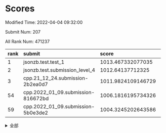 # Scores

Modified Time: 2022-04-04 09:32:00

Submit Num: 207

All Rank Num: 471237

| rank |               submit               |       score        |       sigma        | pk_num |
| :--- | :--------------------------------- | :----------------- | :----------------- | :----- |
| 1    | jsonzb.test.test_1                 | 1013.467332077035  | 0.8353348755233221 | 9103   |
| 2    | jsonzb.test.submission_level_4     | 1012.64137712325   | 0.7921141625500572 | 9106   |
| 3    | cpp.21_12_24.submission-2b2ea0d7   | 1011.9824109146729 | 0.7807032799196078 | 9107   |
| 54   | cpp.2022_01_09.submission-816672bd | 1006.1816195734326 | 0.7219477388588661 | 9105   |
| 59   | cpp.2022_01_09.submission-5b0e3de2 | 1004.3245202643586 | 0.7050159277879345 | 9109   |


<details>
<summary>全部</summary>

| rank |                 submit                 |       score        |       sigma        | pk_num |
| :--- | :------------------------------------- | :----------------- | :----------------- | :----- |
| 1    | jsonzb.test.test_1                     | 1013.467332077035  | 0.8353348755233221 | 9103   |
| 2    | jsonzb.test.submission_level_4         | 1012.64137712325   | 0.7921141625500572 | 9106   |
| 3    | cpp.21_12_24.submission-2b2ea0d7       | 1011.9824109146729 | 0.7807032799196078 | 9107   |
| 4    | gobigger.level_3.submission_level_3_1  | 1011.9734258066037 | 0.7743637727228028 | 9110   |
| 5    | gobigger.level_3.submission_level_3_26 | 1011.9501903231633 | 0.8006848929212698 | 9102   |
| 6    | gobigger.level_3.submission_level_3_7  | 1011.5107895016314 | 0.7890625632367927 | 9104   |
| 7    | gobigger.level_3.submission_level_3_21 | 1011.4611252869005 | 0.7456528937245973 | 9112   |
| 8    | gobigger.level_3.submission_level_3_49 | 1011.184654174669  | 0.7562582245285946 | 9108   |
| 9    | gobigger.level_3.submission_level_3_17 | 1011.0629725218905 | 0.766173356677744  | 9103   |
| 10   | gobigger.level_3.submission_level_3_25 | 1010.5012781698947 | 0.7645161691516802 | 9105   |
| 11   | gobigger.level_3.submission_level_3_31 | 1010.479766810221  | 0.757593656797993  | 9105   |
| 12   | gobigger.level_3.submission_level_3_45 | 1010.451441788547  | 0.7675179419553338 | 9106   |
| 13   | gobigger.level_3.submission_level_3_5  | 1010.4470762932827 | 0.7676333788943852 | 9106   |
| 14   | gobigger.level_3.submission_level_3_48 | 1010.4130246080528 | 0.744564905230212  | 9105   |
| 15   | gobigger.level_3.submission_level_3_2  | 1010.2901198702792 | 0.7804293408451862 | 9111   |
| 16   | gobigger.level_3.submission_level_3_43 | 1010.2821938865579 | 0.7743315928473946 | 9101   |
| 17   | gobigger.level_3.submission_level_3_35 | 1010.2050019081845 | 0.762186342736576  | 9106   |
| 18   | gobigger.level_3.submission_level_3_14 | 1010.1302283334428 | 0.7669932107955076 | 9106   |
| 19   | gobigger.level_3.submission_level_3_3  | 1010.0983320612646 | 0.7615834989601432 | 9108   |
| 20   | gobigger.level_3.submission_level_3_24 | 1009.9481261058038 | 0.7789279460317958 | 9110   |
| 21   | gobigger.level_3.submission_level_3_38 | 1009.9059005011521 | 0.7478784195743206 | 9103   |
| 22   | gobigger.level_3.submission_level_3_20 | 1009.9009099118605 | 0.7566178151791563 | 9106   |
| 23   | gobigger.level_3.submission_level_3_22 | 1009.884777764926  | 0.7674230583716453 | 9104   |
| 24   | gobigger.level_3.submission_level_3_33 | 1009.8783060739194 | 0.7711080903202692 | 9109   |
| 25   | gobigger.level_3.submission_level_3_19 | 1009.789828798217  | 0.7365170485664962 | 9106   |
| 26   | gobigger.level_3.submission_level_3_12 | 1009.7813567035608 | 0.7607974588383767 | 9108   |
| 27   | gobigger.level_3.submission_level_3_11 | 1009.7534962072365 | 0.7578187650740258 | 9109   |
| 28   | gobigger.level_3.submission_level_3_15 | 1009.7202949150691 | 0.7857146868237496 | 9104   |
| 29   | gobigger.level_3.submission_level_3_18 | 1009.7127114911955 | 0.7588586860022584 | 9108   |
| 30   | gobigger.level_3.submission_level_3_8  | 1009.647795196235  | 0.7375774897358854 | 9106   |
| 31   | gobigger.level_3.submission_level_3_30 | 1009.5726909389233 | 0.7541941559457266 | 9107   |
| 32   | gobigger.level_3.submission_level_3_0  | 1009.5540866125273 | 0.7529537117132219 | 9107   |
| 33   | gobigger.level_3.submission_level_3_42 | 1009.5290906925493 | 0.7512011546397183 | 9107   |
| 34   | gobigger.level_3.submission_level_3_44 | 1009.5039549828874 | 0.7436967366540084 | 9103   |
| 35   | gobigger.level_3.submission_level_3_27 | 1009.4923681989718 | 0.7319296052949287 | 9098   |
| 36   | gobigger.level_3.submission_level_3_9  | 1009.4830467847007 | 0.7538625365781486 | 9107   |
| 37   | gobigger.level_3.submission_level_3_23 | 1009.4640708591329 | 0.7636743190721779 | 9108   |
| 38   | gobigger.level_3.submission_level_3_13 | 1009.4172258631912 | 0.7693073493303745 | 9104   |
| 39   | gobigger.level_3.submission_level_3_32 | 1009.3619315040769 | 0.7824178377289391 | 9108   |
| 40   | gobigger.level_3.submission_level_3_4  | 1009.3583096229676 | 0.7437387491756206 | 9104   |
| 41   | gobigger.level_3.submission_level_3_36 | 1009.3175147478764 | 0.759508995390007  | 9110   |
| 42   | gobigger.level_3.submission_level_3_10 | 1009.2786203696111 | 0.7543610948849332 | 9115   |
| 43   | gobigger.level_3.submission_level_3_40 | 1009.2316972804379 | 0.7647160980495696 | 9102   |
| 44   | gobigger.level_3.submission_level_3_39 | 1009.2206333431519 | 0.747521735212761  | 9106   |
| 45   | gobigger.level_3.submission_level_3_16 | 1009.1462261905717 | 0.7348193535526415 | 9106   |
| 46   | gobigger.level_3.submission_level_3_47 | 1009.1235693891906 | 0.742125300253765  | 9108   |
| 47   | gobigger.level_3.submission_level_3_34 | 1009.1141520311672 | 0.7309151277734676 | 9108   |
| 48   | gobigger.level_3.submission_level_3_46 | 1009.0639416966994 | 0.7549936496238611 | 9112   |
| 49   | gobigger.level_3.submission_level_3_6  | 1008.9104063161045 | 0.7518040014647366 | 9109   |
| 50   | gobigger.level_3.submission_level_3_28 | 1008.9071040078011 | 0.7515940989652614 | 9108   |
| 51   | gobigger.level_3.submission_level_3_41 | 1008.8016285814579 | 0.7499054330022275 | 9106   |
| 52   | gobigger.level_3.submission_level_3_37 | 1008.7664614502337 | 0.7275171639445065 | 9109   |
| 53   | gobigger.level_3.submission_level_3_29 | 1008.5559395477464 | 0.7386999061898198 | 9104   |
| 54   | cpp.2022_01_09.submission-816672bd     | 1006.1816195734326 | 0.7219477388588661 | 9105   |
| 55   | gobigger.level_1.submission_level_1_31 | 1004.964655934768  | 0.7191987294898907 | 9108   |
| 56   | gobigger.level_1.submission_level_1_11 | 1004.862573647584  | 0.7178774297061317 | 9109   |
| 57   | gobigger.level_1.submission_level_1_42 | 1004.6782393291516 | 0.7129241238226575 | 9106   |
| 58   | gobigger.level_1.submission_level_1_46 | 1004.4578033620633 | 0.7172590572391727 | 9110   |
| 59   | cpp.2022_01_09.submission-5b0e3de2     | 1004.3245202643586 | 0.7050159277879345 | 9109   |
| 60   | gobigger.level_1.submission_level_1_22 | 1004.273318113306  | 0.7203709305916633 | 9109   |
| 61   | gobigger.level_1.submission_level_1_39 | 1004.26371977589   | 0.7085350337629778 | 9104   |
| 62   | gobigger.level_1.submission_level_1_13 | 1004.2489498788798 | 0.7266522356768366 | 9105   |
| 63   | gobigger.level_1.submission_level_1_4  | 1003.927385214703  | 0.7159580113754671 | 9106   |
| 64   | gobigger.level_1.submission_level_1_10 | 1003.9188839510338 | 0.7108531179438969 | 9104   |
| 65   | gobigger.level_1.submission_level_1_15 | 1003.8556618155551 | 0.7105716551353431 | 9107   |
| 66   | gobigger.level_1.submission_level_1_33 | 1003.8499495362386 | 0.7116308699931961 | 9104   |
| 67   | gobigger.level_1.submission_level_1_48 | 1003.7705893079063 | 0.7026073221465134 | 9106   |
| 68   | gobigger.level_1.submission_level_1_5  | 1003.6956251845811 | 0.7091206751446713 | 9107   |
| 69   | gobigger.level_1.submission_level_1_36 | 1003.6748079704324 | 0.7152101472179401 | 9104   |
| 70   | gobigger.level_1.submission_level_1_35 | 1003.6243966186447 | 0.7186673386600085 | 9111   |
| 71   | gobigger.level_1.submission_level_1_26 | 1003.6053760417578 | 0.7160354496872606 | 9107   |
| 72   | gobigger.level_1.submission_level_1_2  | 1003.5928105081578 | 0.7085718689708109 | 9104   |
| 73   | gobigger.level_1.submission_level_1_17 | 1003.5403260416472 | 0.7187361642344813 | 9109   |
| 74   | gobigger.level_1.submission_level_1_43 | 1003.5167554348925 | 0.7189306773875876 | 9104   |
| 75   | gobigger.level_1.submission_level_1_21 | 1003.5098610253402 | 0.7152115854262389 | 9106   |
| 76   | gobigger.level_1.submission_level_1_12 | 1003.5014578298897 | 0.720807246074885  | 9107   |
| 77   | gobigger.level_1.submission_level_1_8  | 1003.4993050981466 | 0.7215820123708757 | 9104   |
| 78   | gobigger.level_1.submission_level_1_24 | 1003.4746965755569 | 0.7256934903182409 | 9101   |
| 79   | gobigger.level_1.submission_level_1_30 | 1003.4588748040871 | 0.7224343067984075 | 9109   |
| 80   | gobigger.level_1.submission_level_1_29 | 1003.3976607245713 | 0.7098531692816181 | 9106   |
| 81   | gobigger.level_1.submission_level_1_34 | 1003.3684783119965 | 0.7283627776728724 | 9108   |
| 82   | gobigger.level_1.submission_level_1_3  | 1003.3382179467479 | 0.7173254229168415 | 9105   |
| 83   | gobigger.level_1.submission_level_1_32 | 1003.3245952424314 | 0.7120472412020908 | 9107   |
| 84   | gobigger.level_1.submission_level_1_25 | 1003.3102607004922 | 0.706309311411474  | 9106   |
| 85   | gobigger.level_1.submission_level_1_37 | 1003.2997115844489 | 0.7115673294367161 | 9104   |
| 86   | gobigger.level_1.submission_level_1_0  | 1003.2545255590699 | 0.7139983603715949 | 9106   |
| 87   | gobigger.level_1.submission_level_1_41 | 1003.0932071967572 | 0.7166963606269509 | 9104   |
| 88   | gobigger.level_1.submission_level_1_44 | 1003.0191231687611 | 0.709751872913699  | 9109   |
| 89   | gobigger.level_1.submission_level_1_16 | 1002.9391856144532 | 0.7025024783697735 | 9103   |
| 90   | gobigger.level_1.submission_level_1_49 | 1002.8701851103148 | 0.7165290976025119 | 9110   |
| 91   | gobigger.level_1.submission_level_1_6  | 1002.7801368106885 | 0.7063236387930397 | 9101   |
| 92   | gobigger.level_1.submission_level_1_9  | 1002.750806192333  | 0.7059059982608904 | 9107   |
| 93   | gobigger.level_1.submission_level_1_19 | 1002.7410457431685 | 0.716442067178662  | 9103   |
| 94   | gobigger.level_1.submission_level_1_1  | 1002.7211386291    | 0.71158265281025   | 9108   |
| 95   | gobigger.level_1.submission_level_1_45 | 1002.69362573614   | 0.7223246412741778 | 9105   |
| 96   | gobigger.level_1.submission_level_1_20 | 1002.6600852699396 | 0.7149320339598335 | 9111   |
| 97   | gobigger.level_1.submission_level_1_38 | 1002.6298807632255 | 0.7089341732061166 | 9111   |
| 98   | gobigger.level_1.submission_level_1_28 | 1002.6033423710722 | 0.7087281296559135 | 9109   |
| 99   | gobigger.level_1.submission_level_1_40 | 1002.5812877583595 | 0.7207009899274368 | 9108   |
| 100  | gobigger.level_1.submission_level_1_7  | 1002.5311489379533 | 0.7111011334936707 | 9106   |
| 101  | gobigger.level_1.submission_level_1_23 | 1002.5001956220431 | 0.7058272453013448 | 9103   |
| 102  | gobigger.level_1.submission_level_1_14 | 1002.289073273027  | 0.7035723766541263 | 9102   |
| 103  | gobigger.level_1.submission_level_1_27 | 1002.2442200824952 | 0.7119474818983526 | 9106   |
| 104  | gobigger.level_1.submission_level_1_47 | 1002.2394061514327 | 0.7169570589912921 | 9104   |
| 105  | gobigger.level_1.submission_level_1_18 | 1002.221309093335  | 0.7184427088707089 | 9105   |
| 106  | gobigger.random.submission_random_37   | 997.46327215845    | 0.7147247404563758 | 9105   |
| 107  | gobigger.random.submission_random_34   | 997.4301965365028  | 0.7067130937034777 | 9107   |
| 108  | gobigger.random.submission_random_5    | 997.2008272834288  | 0.7051534259488412 | 9102   |
| 109  | gobigger.random.submission_random_12   | 997.005639023769   | 0.7194593600786411 | 9105   |
| 110  | gobigger.random.submission_random_39   | 996.9179781286102  | 0.7082555643921358 | 9111   |
| 111  | gobigger.random.submission_random_3    | 996.867055012374   | 0.7171211859811488 | 9103   |
| 112  | gobigger.random.submission_random_43   | 996.834670285262   | 0.7225496040303931 | 9105   |
| 113  | gobigger.random.submission_random_31   | 996.8146844060564  | 0.7009670237952838 | 9105   |
| 114  | gobigger.random.submission_random_22   | 996.8038395483318  | 0.7038590493430927 | 9105   |
| 115  | gobigger.random.submission_random_38   | 996.6444248024902  | 0.7077362479142656 | 9100   |
| 116  | gobigger.random.submission_random_26   | 996.6426564460409  | 0.6988544876390561 | 9107   |
| 117  | gobigger.random.submission_random_14   | 996.6145641742003  | 0.7104743293629477 | 9104   |
| 118  | gobigger.random.submission_random_27   | 996.4361368786036  | 0.7221342831815498 | 9107   |
| 119  | gobigger.random.submission_random_0    | 996.4313835060356  | 0.7200714526852743 | 9111   |
| 120  | gobigger.random.submission_random_16   | 996.4273241673451  | 0.7110577078444179 | 9102   |
| 121  | gobigger.random.submission_random_45   | 996.4169576157788  | 0.7004366437400646 | 9106   |
| 122  | gobigger.random.submission_random_29   | 996.3461669990373  | 0.705164980116198  | 9108   |
| 123  | gobigger.random.submission_random_8    | 996.2374119940781  | 0.7105578085992765 | 9106   |
| 124  | gobigger.random.submission_random_25   | 996.2026973091106  | 0.7169572073566881 | 9106   |
| 125  | gobigger.random.submission_random_23   | 996.178310773409   | 0.710649549095586  | 9103   |
| 126  | gobigger.random.submission_random_33   | 996.1260746812487  | 0.7158268568382475 | 9103   |
| 127  | gobigger.random.submission_random_46   | 996.1173402854438  | 0.7018490550472315 | 9106   |
| 128  | gobigger.random.submission_random_47   | 996.0655368397297  | 0.7038543914745539 | 9102   |
| 129  | gobigger.random.submission_random_49   | 996.0576996706296  | 0.7234429262440831 | 9107   |
| 130  | gobigger.random.submission_random_2    | 996.053599975669   | 0.7244613076535966 | 9104   |
| 131  | gobigger.random.submission_random_9    | 995.9648401290489  | 0.7083356949328969 | 9105   |
| 132  | gobigger.random.submission_random_30   | 995.9643421848402  | 0.7086366330677942 | 9104   |
| 133  | gobigger.random.submission_random_1    | 995.9345882186956  | 0.7122929496542842 | 9101   |
| 134  | gobigger.random.submission_random_21   | 995.9267804640766  | 0.7364621903791129 | 9111   |
| 135  | gobigger.random.submission_random_32   | 995.9253882091168  | 0.709875768119448  | 9104   |
| 136  | gobigger.random.submission_random_44   | 995.8422138556109  | 0.708637638425147  | 9108   |
| 137  | gobigger.random.submission_random_24   | 995.7735867293828  | 0.7142154144796691 | 9105   |
| 138  | gobigger.random.submission_random_20   | 995.7670261027671  | 0.701777254181715  | 9103   |
| 139  | gobigger.random.submission_random_40   | 995.7363387268271  | 0.7022923149161638 | 9106   |
| 140  | gobigger.random.submission_random_36   | 995.6759959374799  | 0.7174151105539065 | 9105   |
| 141  | gobigger.random.submission_random_42   | 995.6548784210688  | 0.7042824321778776 | 9107   |
| 142  | gobigger.random.submission_random_13   | 995.6003565947981  | 0.706165262019221  | 9107   |
| 143  | gobigger.random.submission_random_11   | 995.5716583077556  | 0.6995982993182909 | 9108   |
| 144  | gobigger.random.submission_random_48   | 995.5587549460832  | 0.7149795896118302 | 9104   |
| 145  | gobigger.random.submission_random_35   | 995.4545971769181  | 0.7116587277609874 | 9106   |
| 146  | gobigger.random.submission_random_6    | 995.4362991436238  | 0.7116832784590867 | 9109   |
| 147  | gobigger.random.submission_random_28   | 995.4222243446586  | 0.7193498031144676 | 9106   |
| 148  | gobigger.random.submission_random_17   | 995.3890816616951  | 0.7147132747932061 | 9107   |
| 149  | gobigger.random.submission_random_10   | 995.376426864902   | 0.7083389741916883 | 9105   |
| 150  | gobigger.random.submission_random_4    | 995.313769389864   | 0.7345079135360262 | 9100   |
| 151  | gobigger.random.submission_random_19   | 995.2972784423118  | 0.7046273502652606 | 9108   |
| 152  | gobigger.random.submission_random_7    | 995.1157107258942  | 0.7214054039498229 | 9105   |
| 153  | gobigger.random.submission_random_41   | 995.094898880552   | 0.7327791592257922 | 9105   |
| 154  | gobigger.random.submission_random_18   | 995.0373906337621  | 0.7169372230457257 | 9114   |
| 155  | gobigger.random.submission_random_15   | 994.970841110938   | 0.7238370944933763 | 9101   |
| 156  | gobigger.level_2.submission_level_2_26 | 994.720339619304   | 0.7241685582834915 | 9102   |
| 157  | gobigger.level_2.submission_level_2_33 | 993.9742783041494  | 0.7344649849142864 | 9107   |
| 158  | gobigger.level_2.submission_level_2_40 | 993.9653221563256  | 0.7343386865057301 | 9111   |
| 159  | gobigger.level_2.submission_level_2_20 | 993.856962580549   | 0.7460372971346418 | 9106   |
| 160  | gobigger.level_2.submission_level_2_42 | 993.769775482422   | 0.7342666514360819 | 9111   |
| 161  | gobigger.level_2.submission_level_2_32 | 993.6499886874924  | 0.7453196484098551 | 9105   |
| 162  | gobigger.level_2.submission_level_2_17 | 993.4336120805972  | 0.7388649799005079 | 9108   |
| 163  | gobigger.level_2.submission_level_2_44 | 993.3850684661394  | 0.7539410838715225 | 9110   |
| 164  | gobigger.level_2.submission_level_2_2  | 993.2039826610416  | 0.7275116551826369 | 9113   |
| 165  | gobigger.level_2.submission_level_2_46 | 993.1475675702663  | 0.7306061410195116 | 9107   |
| 166  | gobigger.level_2.submission_level_2_30 | 992.9555983886169  | 0.7361301623769902 | 9101   |
| 167  | gobigger.level_2.submission_level_2_5  | 992.9460938655335  | 0.749818807799818  | 9108   |
| 168  | gobigger.level_2.submission_level_2_37 | 992.8762020758008  | 0.7289850853619539 | 9103   |
| 169  | gobigger.level_2.submission_level_2_8  | 992.8754151955491  | 0.7359016706499213 | 9110   |
| 170  | gobigger.level_2.submission_level_2_4  | 992.7910537851247  | 0.729648974980426  | 9100   |
| 171  | gobigger.level_2.submission_level_2_35 | 992.6998373063598  | 0.7429391185019255 | 9100   |
| 172  | gobigger.level_2.submission_level_2_13 | 992.5194101764794  | 0.7539229753864449 | 9104   |
| 173  | gobigger.level_2.submission_level_2_45 | 992.4228567087792  | 0.7561285929142553 | 9106   |
| 174  | gobigger.level_2.submission_level_2_6  | 992.2961516544949  | 0.7555797777341565 | 9112   |
| 175  | gobigger.level_2.submission_level_2_49 | 992.2184125673494  | 0.7454994468676444 | 9103   |
| 176  | gobigger.level_2.submission_level_2_41 | 992.1948764671391  | 0.7278632462999688 | 9099   |
| 177  | gobigger.level_2.submission_level_2_3  | 992.1588898130345  | 0.7534420931225086 | 9104   |
| 178  | gobigger.level_2.submission_level_2_0  | 992.068512721071   | 0.7403570338396914 | 9105   |
| 179  | gobigger.level_2.submission_level_2_23 | 992.0200965476558  | 0.7360362407097908 | 9104   |
| 180  | gobigger.level_2.submission_level_2_25 | 991.9883842406474  | 0.7268934056017755 | 9106   |
| 181  | gobigger.level_2.submission_level_2_47 | 991.9792203813508  | 0.7436334597036807 | 9108   |
| 182  | gobigger.level_2.submission_level_2_21 | 991.9577472209597  | 0.7486070207649288 | 9102   |
| 183  | gobigger.level_2.submission_level_2_12 | 991.9346520823132  | 0.7455358455543751 | 9111   |
| 184  | gobigger.level_2.submission_level_2_16 | 991.8743035649228  | 0.7392159275642066 | 9108   |
| 185  | gobigger.level_2.submission_level_2_19 | 991.8581005471675  | 0.7455275131331576 | 9110   |
| 186  | gobigger.level_2.submission_level_2_24 | 991.8075059573345  | 0.7560791448889868 | 9103   |
| 187  | gobigger.level_2.submission_level_2_18 | 991.7760597953385  | 0.7521783619566764 | 9104   |
| 188  | gobigger.level_2.submission_level_2_14 | 991.7264176635507  | 0.7522101225434378 | 9105   |
| 189  | gobigger.level_2.submission_level_2_43 | 991.6965928998768  | 0.7495072660207327 | 9110   |
| 190  | gobigger.level_2.submission_level_2_29 | 991.6802978221208  | 0.742272890257712  | 9099   |
| 191  | gobigger.level_2.submission_level_2_15 | 991.5653732180982  | 0.7531780647994485 | 9105   |
| 192  | gobigger.level_2.submission_level_2_27 | 991.5423714445196  | 0.7683707833214295 | 9104   |
| 193  | gobigger.level_2.submission_level_2_36 | 991.5059394815181  | 0.7487270674626588 | 9105   |
| 194  | gobigger.level_2.submission_level_2_9  | 991.5012999684157  | 0.7542498966584861 | 9107   |
| 195  | gobigger.level_2.submission_level_2_31 | 991.4773553105819  | 0.7397822460131199 | 9110   |
| 196  | gobigger.level_2.submission_level_2_48 | 991.3476703814928  | 0.7487392543467422 | 9106   |
| 197  | gobigger.level_2.submission_level_2_38 | 991.2641898050698  | 0.746519968620435  | 9104   |
| 198  | gobigger.level_2.submission_level_2_1  | 991.1357584882526  | 0.7395562166645576 | 9106   |
| 199  | gobigger.level_2.submission_level_2_22 | 991.0252653910377  | 0.7431303746886443 | 9107   |
| 200  | gobigger.level_2.submission_level_2_34 | 990.9679241663251  | 0.7768051952072754 | 9101   |
| 201  | gobigger.level_2.submission_level_2_39 | 990.9022982768224  | 0.7614866054215367 | 9107   |
| 202  | gobigger.level_2.submission_level_2_10 | 990.8429324519867  | 0.7465966162709211 | 9108   |
| 203  | gobigger.level_2.submission_level_2_28 | 990.8087127722599  | 0.7908976296055328 | 9104   |
| 204  | gobigger.level_2.submission_level_2_7  | 990.3389637466419  | 0.7536317462326069 | 9112   |
| 205  | gobigger.level_2.submission_level_2_11 | 989.8170089517226  | 0.7897825064850368 | 9106   |
| 206  | gobigger.none.submission_none_1        | 978.5788324826667  | 1.2093248375488068 | 9106   |
| 207  | gobigger.none.submission_none_0        | 975.0211587015685  | 1.4309552957314395 | 9109   |

</details>